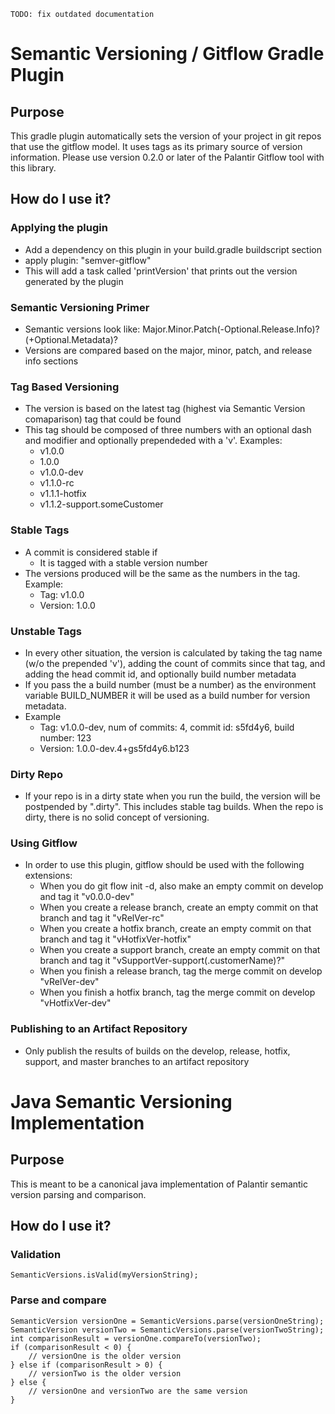 ```
TODO: fix outdated documentation
```


Semantic Versioning / Gitflow Gradle Plugin
===========================================

Purpose
----------------

This gradle plugin automatically sets the version of your project in git repos that use the gitflow model. It uses tags as its primary source of version information. Please use version 0.2.0 or later of the Palantir Gitflow tool with this library.

How do I use it?
-----------------

### Applying the plugin

* Add a dependency on this plugin in your build.gradle buildscript section
* apply plugin: "semver-gitflow"
* This will add a task called 'printVersion' that prints out the version generated by the plugin

### Semantic Versioning Primer

* Semantic versions look like: Major.Minor.Patch(-Optional.Release.Info)?(+Optional.Metadata)?
* Versions are compared based on the major, minor, patch, and release info sections

### Tag Based Versioning

* The version is based on the latest tag (highest via Semantic Version comaparison) tag that could be found
* This tag should be composed of three numbers with an optional dash and modifier and optionally prependeded with a 'v'. Examples:
    * v1.0.0
    * 1.0.0
    * v1.0.0-dev
    * v1.1.0-rc
    * v1.1.1-hotfix
    * v1.1.2-support.someCustomer

### Stable Tags

* A commit is considered stable if
    * It is tagged with a stable version number
* The versions produced will be the same as the numbers in the tag. Example:
    * Tag: v1.0.0
    * Version: 1.0.0

### Unstable Tags

* In every other situation, the version is calculated by taking the tag name (w/o the prepended 'v'), adding the count of commits since that tag, and adding the head commit id, and optionally build number metadata
* If you pass the a build number (must be a number) as the environment variable BUILD_NUMBER it will be used as a build number for version metadata.
* Example
    * Tag: v1.0.0-dev, num of commits: 4, commit id: s5fd4y6, build number: 123
    * Version: 1.0.0-dev.4+gs5fd4y6.b123

### Dirty Repo

* If your repo is in a dirty state when you run the build, the version will be postpended by ".dirty". This includes stable tag builds. When the repo is dirty, there is no solid concept of versioning.

### Using Gitflow

* In order to use this plugin, gitflow should be used with the following extensions:
    - When you do git flow init -d, also make an empty commit on develop and tag it "v0.0.0-dev"
    - When you create a release branch, create an empty commit on that branch and tag it "vRelVer-rc"
    - When you create a hotfix branch, create an empty commit on that branch and tag it "vHotfixVer-hotfix"
    - When you create a support branch, create an empty commit on that branch and tag it "vSupportVer-support(.customerName)?"
    - When you finish a release branch, tag the merge commit on develop "vRelVer-dev"
    - When you finish a hotfix branch, tag the merge commit on develop "vHotfixVer-dev"

### Publishing to an Artifact Repository

* Only publish the results of builds on the develop, release, hotfix, support, and master branches to an artifact repository


Java Semantic Versioning Implementation
=======================================

Purpose
----------------

This is meant to be a canonical java implementation of Palantir semantic version parsing and comparison.

How do I use it?
-----------------

### Validation

```
SemanticVersions.isValid(myVersionString);
```


### Parse and compare

```
SemanticVersion versionOne = SemanticVersions.parse(versionOneString);
SemanticVersion versionTwo = SemanticVersions.parse(versionTwoString);
int comparisonResult = versionOne.compareTo(versionTwo);
if (comparisonResult < 0) {
    // versionOne is the older version
} else if (comparisonResult > 0) {
    // versionTwo is the older version
} else {
    // versionOne and versionTwo are the same version
}
```
